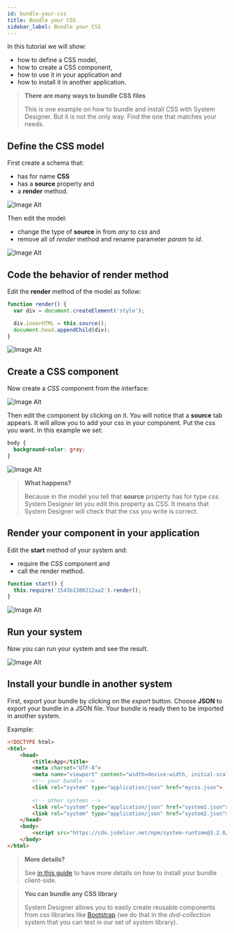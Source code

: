 ```yaml
---
id: bundle-your-css
title: Bundle your CSS
sidebar_label: Bundle your CSS
---
```


In this tutorial we will show:

* how to define a CSS model,
* how to create a CSS component,
* how to use it in your application and 
* how to install it in another application.

>**There are many ways to bundle CSS files**
>
>This is one example on how to bundle and install CSS with System Designer. But it is not the only way. Find the one that matches your needs.

## Define the CSS model

First create a schema that:

* has for name **CSS**
* has a **source** property and
* a **render** method.

![Image Alt](../../img/vAtEpbhUR26p9ySPsjGH_css-1.png)

Then edit the model:

* change the type of **source** in from *any* to *css* and
* remove all  of *render* method and rename parameter *param* to *id*.

![Image Alt](../../img/92216bc-css-2.png)

## Code the behavior of render method

Edit the **render** method of the model as follow:

```js
function render() {
  var div = document.createElement('style');

  div.innerHTML = this.source();
  document.head.appendChild(div);
}
```

![Image Alt](../../img/94a5826-css-3.png)

## Create a CSS component

Now create a *CSS* component from the interface:

![Image Alt](../../img/85828be-css-31.png)

Then edit the component by clicking on it. You will notice that a **source** tab appears. It will allow you to add your css in your component. Put the css you want. In this example we set:

```css
body {
  background-color: gray;
}
```

![Image Alt](../../img/838b677-css-4.png)

>**What happens?**
>
>Because in the model you tell that **source** property has for type *css*. System Designer let you edit this property as CSS. It means that System Designer will check that the css you write is correct.

## Render your component in your application

Edit the **start** method of your system and:

* require the *CSS* component and 
* call the render method.

```js
function start() { 
  this.require('1543b1380212aa2').render();
}
```

![Image Alt](../../img/d990ce7-css-5.png)

## Run your system

Now you can run your system and see the result.

![Image Alt](../../img/5v6Spcu9SzaNaA7KC7le_css-6.png)

## Install your bundle in another system

First, export your bundle by clicking on the *export* button. Choose **JSON** to export your bundle in a JSON file. Your bundle is ready then to be imported in another system.

Example:

```html
<!DOCTYPE html>
<html>
    <head>
        <title>App</title>
        <meta charset="UTF-8">
        <meta name="viewport" content="width=device-width, initial-scale=1.0">
        <!-- your bundle -->  
        <link rel="system" type="application/json" href="mycss.json">
      
        <!-- other systems --> 
        <link rel="system" type="application/json" href="system1.json">
        <link rel="system" type="application/json" href="system2.json">
    </head>
    <body>
        <script src="https://cdn.jsdelivr.net/npm/system-runtime@3.2.0/dist/system-runtime.min.js"></script>
    </body>
</html>
```

>**More details?**
>
>See [in this guide](export-a-system.html#export-to-json) to have more details on how to install your bundle client-side.

>**You can bundle any CSS library**
>
>System Designer allows you to easily create reusable components from css libraries like [Bootstrap](http://getbootstrap.com) (we do that in the *dvd-collection* system that you can test in our set of system library).